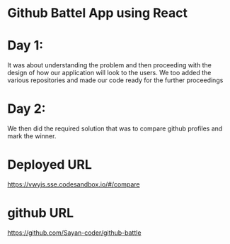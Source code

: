 # Github Battel App using React

# Day 1:

It was about understanding the problem and then proceeding with the design of how our application will look to the users. We too added the various repositories and made our code ready for the further proceedings

# Day 2:

We then did the required solution that was to compare github profiles and mark the winner.

# Deployed URL

https://vwyjs.sse.codesandbox.io/#/compare

# github URL

https://github.com/Sayan-coder/github-battle

